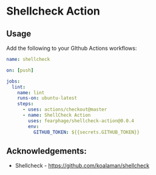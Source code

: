 # Shellcheck Action

## Usage

Add the following to your GIthub Actions workflows:

```yaml
name: shellcheck

on: [push]

jobs:
  lint:
    name: lint
    runs-on: ubuntu-latest
    steps:
      - uses: actions/checkout@master
      - name: ShellCheck Action
        uses: fearphage/shellcheck-action@0.0.4
        env:
          GITHUB_TOKEN: ${{secrets.GITHUB_TOKEN}}
```

## Acknowledgements:

* Shellcheck - https://github.com/koalaman/shellcheck
